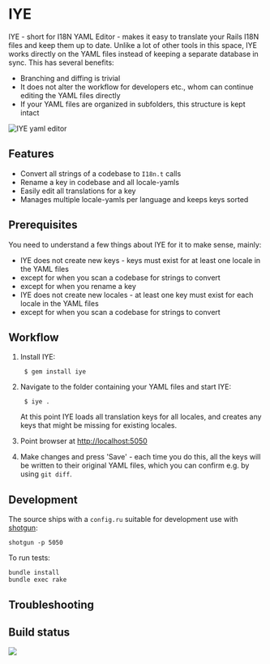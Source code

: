 # IYE

IYE - short for I18N YAML Editor - makes it easy to translate your Rails I18N files and
keep them up to date. Unlike a lot of other tools in this space, IYE works directly on the
YAML files instead of keeping a separate database in sync. This has several benefits:

* Branching and diffing is trivial
* It does not alter the workflow for developers etc., whom can continue editing the
  YAML files directly
* If your YAML files are organized in subfolders, this structure is kept intact

![IYE yaml editor](http://f.cl.ly/items/2K2V2i3N2R2X1L2F051F/Sk%C3%A6rmbillede%202012-09-18%20kl.%2013.36.07.png)

## Features

 * Convert all strings of a codebase to `I18n.t` calls
 * Rename a key in codebase and all locale-yamls
 * Easily edit all translations for a key
 * Manages multiple locale-yamls per language and keeps keys sorted

## Prerequisites

You need to understand a few things about IYE for it to make sense, mainly:

* IYE does not create new keys - keys must exist for at least one locale in the YAML files
 * except for when you scan a codebase for strings to convert
 * except for when you rename a key
* IYE does not create new locales - at least one key must exist for each locale in the YAML files
 * except for when you scan a codebase for strings to convert

## Workflow

1. Install IYE:

        $ gem install iye

2. Navigate to the folder containing your YAML files and start IYE:

        $ iye .

    At this point IYE loads all translation keys for all locales, and creates any
    keys that might be missing for existing locales.

3. Point browser at [http://localhost:5050](http://localhost:5050)
4. Make changes and press 'Save' - each time you do this, all the keys will be
   written to their original YAML files, which you can confirm e.g. by using
   `git diff`.

## Development

The source ships with a `config.ru` suitable for development use with [shotgun](https://github.com/rtomayko/shotgun):

    shotgun -p 5050

To run tests:

    bundle install
    bundle exec rake

## Troubleshooting

## Build status

![](https://travis-ci.org/firmafon/iye.svg?branch=master)
